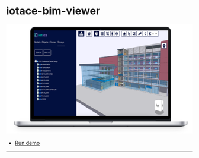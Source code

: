 # iotace-bim-viewer

[![Screenshot](https://github.com/iotace/iotace.github.io/raw/master/images/iotace-bim-viewer.png)](https://iotace.github.io/app/index.html?projectId=OTCConferenceCenter&tab=storeys)

* [Run demo](https://iotace.github.io/app/index.html?projectId=OTCConferenceCenter&tab=storeys)

---
